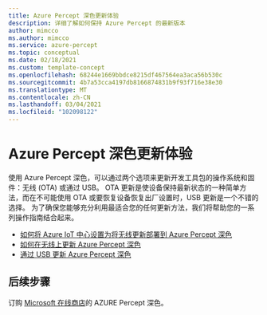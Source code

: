 ```yaml
---
title: Azure Percept 深色更新体验
description: 详细了解如何保持 Azure Percept 的最新版本
author: mimcco
ms.author: mimcco
ms.service: azure-percept
ms.topic: conceptual
ms.date: 02/18/2021
ms.custom: template-concept
ms.openlocfilehash: 68244e1669bbdce8215df467564ea3aca56b530c
ms.sourcegitcommit: 4b7a53cca4197db8166874831b9f93f716e38e30
ms.translationtype: MT
ms.contentlocale: zh-CN
ms.lasthandoff: 03/04/2021
ms.locfileid: "102098122"
---
```

# <a name="the-azure-percept-dk-update-experience"></a>Azure Percept 深色更新体验

使用 Azure Percept 深色，可以通过两个选项来更新开发工具包的操作系统和固件：无线 (OTA) 或通过 USB。 OTA 更新是使设备保持最新状态的一种简单方法，而在不可能使用 OTA 或要恢复设备恢复出厂设置时，USB 更新是一个不错的选择。 为了确保您能够充分利用最适合您的任何更新方法，我们将帮助您的一系列操作指南结合起来。 

- [如何将 Azure IoT 中心设置为将无线更新部署到 Azure Percept 深色](./how-to-set-up-over-the-air-updates.md)
- [如何在无线上更新 Azure Percept 深色](./how-to-update-over-the-air.md)
- [通过 USB 更新 Azure Percept 深色](./how-to-update-via-usb.md)

## <a name="next-steps"></a>后续步骤

订购 [Microsoft 在线商店](https://go.microsoft.com/fwlink/p/?LinkId=2155270)的 AZURE Percept 深色。